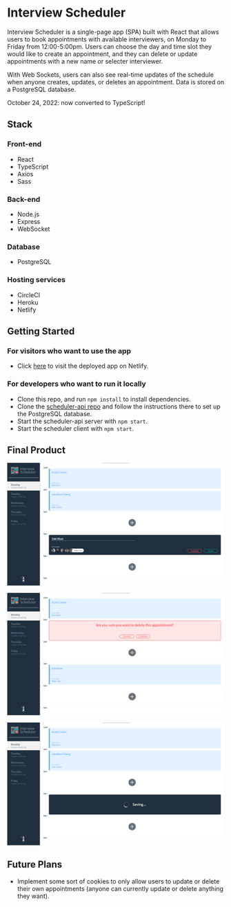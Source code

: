 # Interview Scheduler

Interview Scheduler is a single-page app (SPA) built with React that allows users to book appointments with available interviewers, on Monday to Friday from 12:00-5:00pm. Users can choose the day and time slot they would like to create an appointment, and they can delete or update appointments with a new name or selecter interviewer.

With Web Sockets, users can also see real-time updates of the schedule when anyone creates, updates, or deletes an appointment. Data is stored on a PostgreSQL database.

October 24, 2022: now converted to TypeScript!

## Stack

### Front-end

- React
- TypeScript
- Axios
- Sass

### Back-end

- Node.js
- Express
- WebSocket

### Database

- PostgreSQL

### Hosting services

- CircleCI
- Heroku
- Netlify

## Getting Started

### For visitors who want to use the app

- Click [here](https://zealous-montalcini-e57588.netlify.app/) to visit the deployed app on Netlify.

### For developers who want to run it locally

- Clone this repo, and run `npm install` to install dependencies.
- Clone the [scheduler-api repo](https://github.com/lighthouse-labs/scheduler-api) and follow the instructions there to set up the PostgreSQL database.
- Start the scheduler-api server with `npm start`.
- Start the scheduler client with `npm start`.

## Final Product

!["Screenshot of scheduler with appointment creation form"](https://github.com/jjjjjjonathan/scheduler/blob/main/docs/screenshots/scheduler1-home.png)

!["Screenshot of scheduler with delete conformation"](https://github.com/jjjjjjonathan/scheduler/blob/main/docs/screenshots/scheduler2-deleteconformation.png)

!["Screenshot of scheduler with saving transition"](https://github.com/jjjjjjonathan/scheduler/blob/main/docs/screenshots/scheduler3-savingtransition.png)

## Future Plans

- Implement some sort of cookies to only allow users to update or delete their own appointments (anyone can currently update or delete anything they want).
